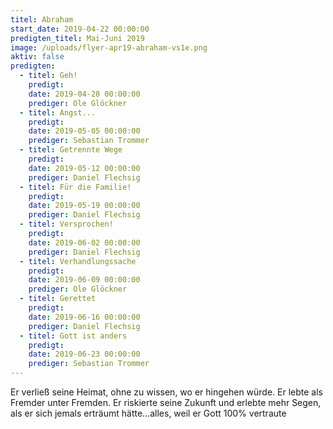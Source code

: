 ```yaml
---
titel: Abraham
start_date: 2019-04-22 00:00:00
predigten_titel: Mai-Juni 2019
image: /uploads/flyer-apr19-abraham-vs1e.png
aktiv: false
predigten:
  - titel: Geh!
    predigt:
    date: 2019-04-28 00:00:00
    prediger: Ole Glöckner
  - titel: Angst...
    predigt:
    date: 2019-05-05 00:00:00
    prediger: Sebastian Trommer
  - titel: Getrennte Wege
    predigt:
    date: 2019-05-12 00:00:00
    prediger: Daniel Flechsig
  - titel: Für die Familie!
    predigt:
    date: 2019-05-19 00:00:00
    prediger: Daniel Flechsig
  - titel: Versprochen!
    predigt:
    date: 2019-06-02 00:00:00
    prediger: Daniel Flechsig
  - titel: Verhandlungssache
    predigt:
    date: 2019-06-09 00:00:00
    prediger: Ole Glöckner
  - titel: Gerettet
    predigt:
    date: 2019-06-16 00:00:00
    prediger: Daniel Flechsig
  - titel: Gott ist anders
    predigt:
    date: 2019-06-23 00:00:00
    prediger: Sebastian Trommer
---
```


Er verließ seine Heimat, ohne zu wissen, wo er hingehen würde. Er lebte als Fremder unter Fremden. Er riskierte seine Zukunft und erlebte mehr Segen, als er sich jemals erträumt hätte…alles, weil er Gott 100% vertraute